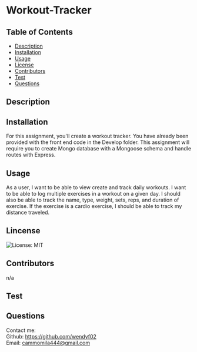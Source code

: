 # Workout-Tracker
  ## Table of Contents
  * [Description](#description)
  * [Installation](#installation)
  * [Usage](#usage)
  * [License](#license)
  * [Contributors](#contributors)
  * [Test](#test)
  * [Questions](#questions)
  
  ## Description
  

  ## Installation
  For this assignment, you'll create a workout tracker. You have already been provided with the front end code in the Develop folder. This assignment will require you to create Mongo database with a Mongoose schema and handle routes with Express.

  ## Usage
  As a user, I want to be able to view create and track daily workouts. I want to be able to log multiple exercises in a workout on a given day. I should also be able to track the name, type, weight, sets, reps, and duration of exercise. If the exercise is a cardio exercise, I should be able to track my distance traveled.

  ## Lincense
  ![License: MIT](https://img.shields.io/badge/License-MIT-yellow.svg)

  ## Contributors
  n/a

  ## Test
 
  
  ## Questions

  Contact me:   
  Github: https://github.com/wendyf02   
  Email: cammomila444@gmail.com